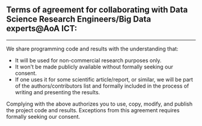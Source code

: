 
## Terms of agreement for collaborating with Data Science Research Engineers/Big Data experts@AoA ICT:

---------------------------------------------------------------------------------------------------

We share programming code and results with the understanding that:
- It will be used for non-commercial research purposes only.
- It won't be made publicly available without formally seeking our consent.
- If one uses it for some scientific article/report, or similar, we will be part of the authors/contributors list and formally included in the process of writing and presenting the results.

Complying with the above authorizes you to use, copy, modify, and publish the project code and results. Exceptions from this agreement requires formally seeking our consent.